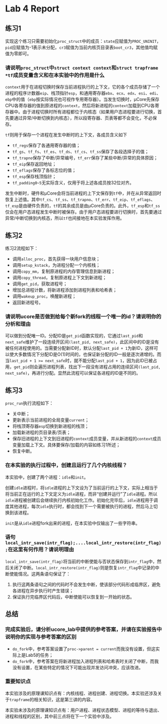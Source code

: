 # Lab 4 Report

## 练习1

实现这个练习只需要初始化`proc_struct`中的成员：`state`应赋值为`PROC_UNINIT`，`pid`应赋值为-1表示未分配，`cr3`赋值为当前内核页目录表`boot_cr3`，其他值均赋值为零即可。

### 请说明`proc_struct`中`struct context context`和`struct trapframe *tf`成员变量含义和在本实验中的作用是什么

`context`用于在进程切换时保存当前进程执行的上下文，它的各个成员存储了一个进程的程序计数器`eip`、栈顶指针`esp`，和通用寄存器`ebx`、`ecx`、`edx`、`esi`、`edi`、`ebp`中的值（`ebp`按实际情况也可视作专用寄存器）。当发生切换时，μCore先保存CPU各寄存器的值到原进程的`context`，然后将新进程的`context`加载到CPU各寄存器中。由于进程切换时所有进程都位于内核态（如果用户态进程要进行切换，首先要通过异常/中断切换到内核态），所以段寄存器、页表等都不会变化，不必保存。

`tf`则用于保存一个进程在发生中断时的上下文，各成员含义如下

- `tf_regs`保存了各通用寄存器的值；
- `tf_gs`、`tf_fs`、`tf_es`、`tf_ds`、`tf_cs`、`tf_ss`保存了各段选择子的值；
- `tf_trapno`保存了中断/异常编号，`tf_err`保存了某些中断/异常的具体原因；
- `tf_eip`保存返回地址；
- `tf_eflags`保存了各标志位的值；
- `tf_esp`保存栈顶指针；
- `tf_padding0~5`无实际含义，仅用于将上述各成员按32位对齐。

发生中断时，硬件和μCore会将当前进程的上下文保存到`tf`中，并在从异常返回时恢复上述值。其中`tf_cs`、`tf_ss`、`tf_trapno`、`tf_err`、`tf_eip`、`tf_eflags`、`tf_esp`是由硬件负责的，`tf`的其余成员是由μCore负责的。此外，`tf_esp`和`tf_ss`仅会在用户态进程发生中断时被保存。由于用户态进程要进行切换时，首先要通过异常/中断切换到内核态，所以`tf`也间接地在本实验发挥作用。

## 练习2

练习2流程如下：

- 调用`alloc_proc`，首先获得一块用户信息块；
- 调用`setup_kstack`，为进程分配一个内核栈；
- 调用`copy_mm`，复制原进程的内存管理信息到新进程；
- 调用`copy_thread`，复制原进程上下文到新进程；
- 调用`get_pid`，获取进程号；
- 增加总进程计数，将新进程添加到进程列表和哈希表；
- 调用`wakeup_proc`，唤醒新进程；
- 返回新进程号。

### 请说明ucore是否做到给每个新fork的线程一个唯一的id？请说明你的分析和理由

可以做到分配唯一ID。分配ID是`get_pid`函数实现的，它通过`last_pid`和`next_safe`维护了一段连续开区间`(last_pid, next_safe)`，此区间中的ID是没有被任何进程使用的。当需要分配新ID时，默认分配`last_pid + 1`为新ID，这样可以使大多数情况下分配ID是O(1)时间的，也保证新分配的ID一般是逐次递增的。而当`last_pid + 1 >= next_safe`时，就不能分配`last_pid + 1`，因为此ID已被占用，`get_pid`则会遍历进程列表，找出下一段没有进程占用的连续区间`(last_pid, next_safe)`，再进行分配。显然此流程可以保证各进程的ID是不同的。

## 练习3

`proc_run`执行流程如下：

- 关中断；
- 更新表示当前进程的全局变量`current`；
- 将栈顶寄存器`esp`切换到新进程的栈顶；
- 加载新进程的页目录表/页表；
- 保存旧进程的上下文到旧进程的`context`成员变量，并从新进程的`context`成员变量加载上下文。具体要保存/加载的内容如练习1所述；
- 恢复中断。

### 在本实验的执行过程中，创建且运行了几个内核线程？

本实验中，创建了两个进程：`idle`和`init`。

创建`idle`进程时，将`idle`进程的上下文设为了当前运行的上下文，实际上相当于将当前正在运行的上下文定义为`idle`进程，而非“创建并运行”了`idle`进程。所以`idle`进程被创建后会继续执行内核初始化工作。初始化完毕后，`idle`进程用于调度其他进程，每次`idle`执行时，都会找到下一个需要被执行的进程，然后马上切换到该进程。

`init`是从`idle`进程fork出来的进程，在本实验中仅输出了一些字符串。

### 语句`local_intr_save(intr_flag);....local_intr_restore(intr_flag);`在这里有何作用？请说明理由

`local_intr_save(intr_flag)`将当前的中断使能与否状态保存到`intr_flag`中，然后关闭了中断。`local_intr_restore(intr_flag)`则是恢复`intr_flag`中记录的中断使能情况。这两条语句保证了：

1. 执行这两条语句之间的代码时不会发生中断，使该部分代码形成临界区，避免各进程在异步执行时产生错误；
2. 保证执行完临界区代码后，中断使能可以恢复到一开始的状态。

## 总结

### 完成实验后，请分析ucore_lab中提供的参考答案，并请在实验报告中说明你的实现与参考答案的区别

- `do_fork`中，参考答案设置了`proc->parent = current`而我没有设置，但这实际上是Lab5的任务；
- `do_fork`中，参考答案在将新进程加入进程列表和哈希表时关闭了中断，而我没有设置，在某些特定的情况下可能出现并发访问冲突，应该改进。

### 重要知识点

本实验涉及的原理课知识点有：内核线程、进程创建、进程切换。本实验还涉及关于`trapframe`的相关知识，这是第三讲的内容。

本实验未涉及的原理课知识点有：用户进程、进程状态模型、进程的等待与退出、进程和线程的区别，其中前三点将在下一个实验中涉及。
